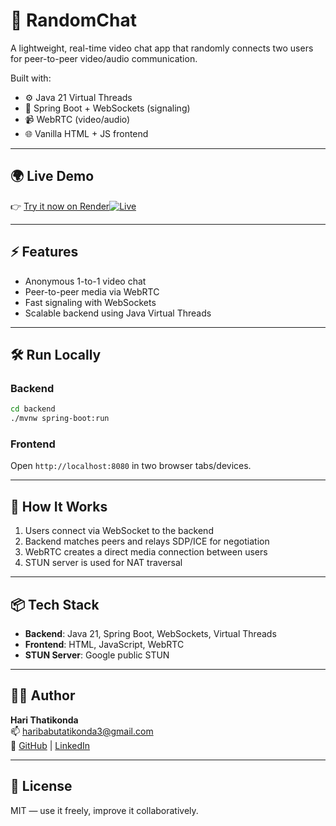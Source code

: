 # 🎥 RandomChat

A lightweight, real-time video chat app that randomly connects two users for peer-to-peer video/audio communication.

Built with:
- ⚙️ Java 21 Virtual Threads
- 🚀 Spring Boot + WebSockets (signaling)
- 📹 WebRTC (video/audio)
- 🌐 Vanilla HTML + JS frontend

---

## 🌍 Live Demo

👉 [Try it now on Render](https://randomchat-hfta.onrender.com/)[![Live](https://img.shields.io/badge/Live-RandomChat-blue?style=flat&logo=render)](https://randomchat-hfta.onrender.com/)

---

## ⚡ Features

- Anonymous 1-to-1 video chat  
- Peer-to-peer media via WebRTC  
- Fast signaling with WebSockets  
- Scalable backend using Java Virtual Threads  

---

## 🛠️ Run Locally

### Backend
```bash
cd backend
./mvnw spring-boot:run
````

### Frontend

Open `http://localhost:8080` in two browser tabs/devices.

---

## 🔧 How It Works

1. Users connect via WebSocket to the backend
2. Backend matches peers and relays SDP/ICE for negotiation
3. WebRTC creates a direct media connection between users
4. STUN server is used for NAT traversal

---

## 📦 Tech Stack

* **Backend**: Java 21, Spring Boot, WebSockets, Virtual Threads
* **Frontend**: HTML, JavaScript, WebRTC
* **STUN Server**: Google public STUN

---

## 🙋‍♂️ Author

**Hari Thatikonda**\
📫 [haribabutatikonda3@gmail.com](mailto:haribabutatikonda3@gmail.com)\
🔗 [GitHub](https://github.com/thughari) | [LinkedIn](https://linkedin.com/in/hari-thatikonda)

---

## 📄 License

MIT — use it freely, improve it collaboratively.
